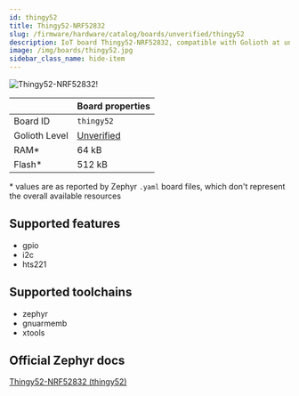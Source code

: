 ```yaml
---
id: thingy52
title: Thingy52-NRF52832
slug: /firmware/hardware/catalog/boards/unverified/thingy52
description: IoT board Thingy52-NRF52832, compatible with Golioth at unverified level.
image: /img/boards/thingy52.jpg
sidebar_class_name: hide-item
---
```


[//]: # (This is an auto-generated file, do not edit! Changes to it will be lost upon re-generation)

![Thingy52-NRF52832!](/img/boards/thingy52.jpg "Thingy52-NRF52832")

|                | Board properties     |
| -------------  | -------------------- |
| Board ID       | `thingy52` |
| Golioth Level  | [Unverified](/firmware/hardware#unverified-boards) |
| RAM*           | 64 kB |
| Flash*         | 512 kB |

\* values are as reported by Zephyr `.yaml` board files, which don't represent the overall available resources



## Supported features

* gpio
* i2c
* hts221

## Supported toolchains

* zephyr
* gnuarmemb
* xtools

## Official Zephyr docs

[Thingy52-NRF52832 (thingy52)](https://docs.zephyrproject.org/latest/boards/nordic/thingy52/doc/index.html)
